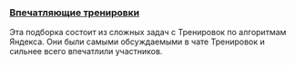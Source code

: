 ### [Впечатляющие тренировки](https://coderun.yandex.ru/selections/mgustokashin)  
Эта подборка состоит из сложных задач с Тренировок по алгоритмам Яндекса. Они были самыми обсуждаемыми в чате Тренировок и сильнее всего впечатлили участников.
